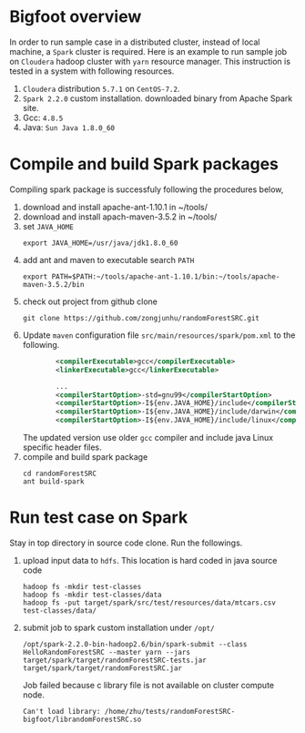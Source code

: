 # Bigfoot overview

In order to run sample case in a distributed cluster, instead of local machine, a `Spark` cluster is required. Here is an example to run sample job on `Cloudera` hadoop cluster with `yarn` resource manager. This instruction is tested in a system with following resources.

1. `Cloudera` distribution `5.7.1` on `CentOS-7.2`.
2. `Spark 2.2.0` custom installation. downloaded binary from Apache Spark site.
3. Gcc: `4.8.5`
4. Java: `Sun Java 1.8.0_60`

# Compile and build Spark packages

Compiling spark package is successfuly following the procedures below,

1. download and install apache-ant-1.10.1 in ~/tools/
2. download and install apach-maven-3.5.2 in ~/tools/
3. set `JAVA_HOME`
    ```
    export JAVA_HOME=/usr/java/jdk1.8.0_60
    ```
4. add ant and maven to executable search `PATH`
    ```
    export PATH=$PATH:~/tools/apache-ant-1.10.1/bin:~/tools/apache-maven-3.5.2/bin
    ```
5. check out project from github clone
    ```
    git clone https://github.com/zongjunhu/randomForestSRC.git
    ```
6. Update `maven` configuration file `src/main/resources/spark/pom.xml` to the following.    
    ```xml
            <compilerExecutable>gcc</compilerExecutable>
            <linkerExecutable>gcc</linkerExecutable>

            ...
            <compilerStartOption>-std=gnu99</compilerStartOption>
            <compilerStartOption>-I${env.JAVA_HOME}/include</compilerStartOption>
            <compilerStartOption>-I${env.JAVA_HOME}/include/darwin</compilerStartOption>
            <compilerStartOption>-I${env.JAVA_HOME}/include/linux</compilerStartOption>
    ``` 
    The updated version use older `gcc` compiler and include java Linux specific header files.
7. compile and build spark package
    ```
    cd randomForestSRC
    ant build-spark
    ```
# Run test case on Spark

Stay in top directory in source code clone. Run the followings.

1. upload input data to `hdfs`. This location is hard coded in java source code
    ```
    hadoop fs -mkdir test-classes
    hadoop fs -mkdir test-classes/data
    hadoop fs -put target/spark/src/test/resources/data/mtcars.csv test-classes/data/
    ```
2. submit job to spark custom installation under `/opt/`
    ```
    /opt/spark-2.2.0-bin-hadoop2.6/bin/spark-submit --class HelloRandomForestSRC --master yarn --jars target/spark/target/randomForestSRC-tests.jar target/spark/target/randomForestSRC.jar
    ```
    Job failed because c library file is not available on cluster compute node.
    ```
    Can't load library: /home/zhu/tests/randomForestSRC-bigfoot/librandomForestSRC.so
    ```
